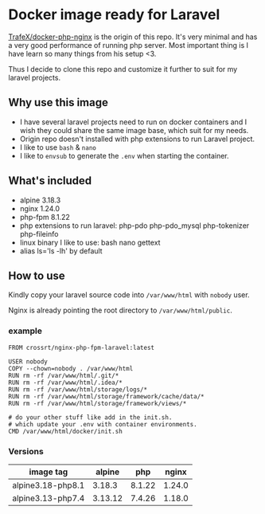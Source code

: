 # Docker image ready for Laravel

[TrafeX/docker-php-nginx](https://github.com/TrafeX/docker-php-nginx) is the origin of this repo. It's very minimal and has a very good performance of running php server. Most important thing is I have learn so many things from his setup <3.

Thus I decide to clone this repo and customize it further to suit for my laravel projects.

## Why use this image
* I have several laravel projects need to run on docker containers and I wish they could share the same image base, which suit for my needs.
* Origin repo doesn't installed with php extensions to run Laravel project.
* I like to use `bash` & `nano`
* I like to `envsub` to generate the `.env` when starting the container.

## What's included
* alpine 3.18.3
* nginx 1.24.0
* php-fpm 8.1.22
* php extensions to run laravel: php-pdo php-pdo_mysql php-tokenizer php-fileinfo
* linux binary I like to use: bash nano gettext
* alias ls='ls -lh' by default

## How to use
Kindly copy your laravel source code into `/var/www/html` with `nobody` user.

Nginx is already pointing the root directory to `/var/www/html/public`.

### example
```
FROM crossrt/nginx-php-fpm-laravel:latest

USER nobody
COPY --chown=nobody . /var/www/html
RUN rm -rf /var/www/html/.git/*
RUN rm -rf /var/www/html/.idea/*
RUN rm -rf /var/www/html/storage/logs/*
RUN rm -rf /var/www/html/storage/framework/cache/data/*
RUN rm -rf /var/www/html/storage/framework/views/*

# do your other stuff like add in the init.sh.
# which update your .env with container environments.
CMD /var/www/html/docker/init.sh
```

### Versions
|image tag| alpine | php | nginx |
|--|--|--|--|
|alpine3.18-php8.1|3.18.3|8.1.22|1.24.0|
|alpine3.13-php7.4|3.13.12|7.4.26|1.18.0|
